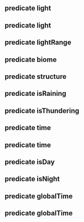 ## predicate light


## predicate light


## predicate lightRange


## predicate biome


## predicate structure


## predicate isRaining


## predicate isThundering


## predicate time


## predicate time


## predicate isDay


## predicate isNight


## predicate globalTime


## predicate globalTime



